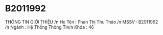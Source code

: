 # B2011992
THÔNG TIN GIỚI THIỆU /n
Họ Tên : Phan Thị Thu Thảo /n
MSSV : B2011992 /n
Ngành : Hệ Thống Thông Tin/n
Khóa : 46
